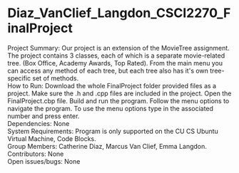 # Diaz_VanClief_Langdon_CSCI2270_FinalProject
Project Summary: Our project is an extension of the MovieTree assignment. The project contains 3 classes, each of which is a separate movie-related tree. (Box Office, Academy Awards, Top Rated). From the main menu you can access any method of each tree, but each tree also has it's own tree-specific set of methods. <br>
How to Run: Download the whole FinalProject folder provided files as a project. Make sure the .h and .cpp files are included in the project. Open the FinalProject.cbp file. Build and run the program. Follow the menu options to navigate the program. To use the menu options type in the associated number and press enter. <br>
Dependencies: None <br>
System Requirements: Program is only supported on the CU CS Ubuntu Virtual Machine, Code Blocks. <br>
Group Members: Catherine Diaz, Marcus Van Clief, Emma Langdon. <br>
Contributors: None <br>
Open issues/bugs: None<br>
